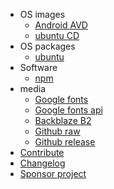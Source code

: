 - OS images
  - [Android AVD](os-images/android-avd.md)
  - [ubuntu CD](os-images/ubuntu-cd.md)
- OS packages
  - [ubuntu](os-packages/ubuntu.md)
- Software
  - [npm](software/npm.md)
- media
  - [Google fonts](media/google-fonts.md)
  - [Google fonts api](media/google-fonts-api.md)
  - [Backblaze B2](media/backblaze-b2.md)
  - [Github raw](media/github-raw.md)
  - [Github release](media/github-release.md)
- [Contribute](template/new-upstream.md)
- [Changelog](CHANGELOG.md)
- [Sponsor project](sponsor-project.md)
